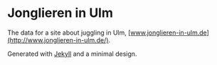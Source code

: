 
Jonglieren in Ulm
=================

The data for a site about juggling in Ulm, [www.jonglieren-in-ulm.de](http://www.jonglieren-in-ulm.de/).

Generated with [Jekyll](https://github.com/mojombo/jekyll) and a minimal design.
